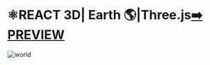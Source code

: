 
 
 
 # ⚛️REACT 3D| Earth :earth_americas:|Three.js[:arrow_right: PREVIEW](https://erik161.github.io/React-3D-EARTH-THREE.JS/)
 
 
 ![world](https://user-images.githubusercontent.com/26189854/173259825-a9452b46-47c1-4131-baab-e6149aca47b4.gif)





